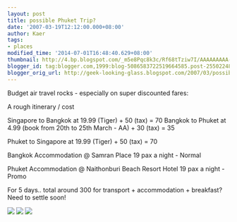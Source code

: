 ```yaml
---
layout: post
title: possible Phuket Trip?
date: '2007-03-19T12:12:00.000+08:00'
author: Kaer
tags:
- places
modified_time: '2014-07-01T16:48:40.629+08:00'
thumbnail: http://4.bp.blogspot.com/_m5e8Pqc8k3c/Rf68tTziw7I/AAAAAAAAA-Y/bZ0QWL3WGEc/s72-c/naithon1.jpeg
blogger_id: tag:blogger.com,1999:blog-5086583722519664585.post-2550224854275904895
blogger_orig_url: http://geek-looking-glass.blogspot.com/2007/03/possible-phuket-trip.html
---
```


Budget air travel rocks - especially on super discounted fares: 

A rough itinerary / cost 

Singapore to Bangkok at 19.99 (Tiger) + 50 
(tax) = 70 
Bangkok to Phuket at 4.99 (book from 20th 
to 25th March - AA) + 30 (tax) = 35 
 
Phuket to Singapore at 19.99 (Tiger) + 50 
(tax) = 70 

Bangkok Accommodation @ Samran Place 
19 pax a night - Normal 

Phuket Accommodation @ Naithonburi Beach 
Resort Hotel 
19 pax a night  - Promo 
   

For 5 days.. total around 300 for 
transport + accommodation + breakfast? 
Need to settle soon! 

<img src="http://4.bp.blogspot.com/_m5e8Pqc8k3c/Rf68tTziw7I/AAAAAAAAA-Y/bZ0QWL3WGEc/s320/naithon1.jpeg"> 
<img src="http://3.bp.blogspot.com/_m5e8Pqc8k3c/Rf63zDziw5I/AAAAAAAAA-I/MzKqzWWH9YM/s320/naithon2.jpeg">
<img src="http://1.bp.blogspot.com/_m5e8Pqc8k3c/Rf633jziw6I/AAAAAAAAA-Q/Roz9NkvAN-c/s320/naithon3.jpeg">